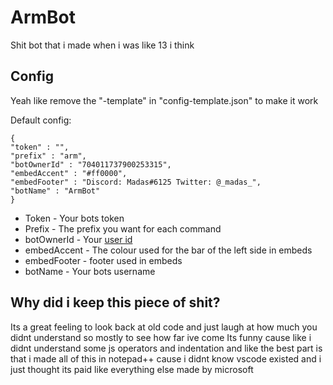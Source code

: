 
# ArmBot
Shit bot that i made when i was like 13 i think
## Config

Yeah like remove the "-template" in "config-template.json" to make it work

Default config:
 
    {
	"token" : "",
	"prefix" : "arm",
	"botOwnerId" : "704011737900253315",
	"embedAccent" : "#ff0000",
	"embedFooter" : "Discord: Madas#6125 Twitter: @_madas_",
	"botName" : "ArmBot"
	}
	

 

 

 - Token - Your bots token
 - Prefix - The prefix you want for each command
 - botOwnerId - Your [user id](https://madas.xyz/how2getdiscordid) 
 - embedAccent - The colour used for the bar of the left side in embeds
 - embedFooter - footer used in embeds
 -  botName - Your bots username

## Why did i keep this piece of shit?
Its a great feeling to look back at old code and just laugh at how much you didnt understand so mostly to see how far ive come
Its funny cause like i didnt understand some js operators and indentation and like the best part is that i made all of this in notepad++ cause i didnt know vscode existed and i just thought its paid like everything else made by microsoft 

